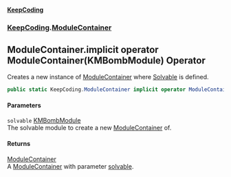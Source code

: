 #### [KeepCoding](index.md 'index')
### [KeepCoding](KeepCoding.md 'KeepCoding').[ModuleContainer](ModuleContainer.md 'KeepCoding.ModuleContainer')
## ModuleContainer.implicit operator ModuleContainer(KMBombModule) Operator
Creates a new instance of [ModuleContainer](ModuleContainer.md 'KeepCoding.ModuleContainer') where [Solvable](ModuleContainer_Solvable.md 'KeepCoding.ModuleContainer.Solvable') is defined.  
```csharp
public static KeepCoding.ModuleContainer implicit operator ModuleContainer(KMBombModule solvable);
```
#### Parameters
<a name='KeepCoding_ModuleContainer_op_ImplicitKeepCoding_ModuleContainer(KMBombModule)_solvable'></a>
`solvable` [KMBombModule](https://docs.microsoft.com/en-us/dotnet/api/KMBombModule 'KMBombModule')  
The solvable module to create a new [ModuleContainer](ModuleContainer.md 'KeepCoding.ModuleContainer') of.
  
#### Returns
[ModuleContainer](ModuleContainer.md 'KeepCoding.ModuleContainer')  
A [ModuleContainer](ModuleContainer.md 'KeepCoding.ModuleContainer') with parameter [solvable](ModuleContainer_op_Implicit_mTnH5TWPaSROcIynPZoU5A.md#KeepCoding_ModuleContainer_op_ImplicitKeepCoding_ModuleContainer(KMBombModule)_solvable 'KeepCoding.ModuleContainer.op_Implicit KeepCoding.ModuleContainer(KMBombModule).solvable').
